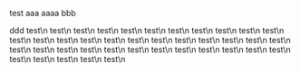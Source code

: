 test
aaa
aaaa
bbb

ddd
test\n
test\n
test\n
test\n
test\n
test\n
test\n
test\n
test\n
test\n
test\n
test\n
test\n
test\n
test\n
test\n
test\n
test\n
test\n
test\n
test\n
test\n
test\n
test\n
test\n
test\n
test\n
test\n
test\n
test\n
test\n
test\n
test\n
test\n
test\n
test\n
test\n
test\n
test\n
test\n
